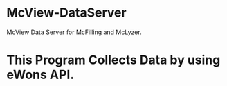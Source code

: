 # McView-DataServer
McView Data Server for McFilling and McLyzer.

# This Program Collects Data by using eWons API.
